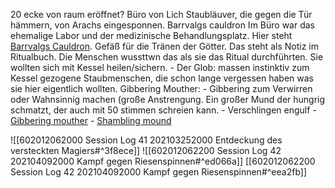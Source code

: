 20 ecke von raum eröffnet? Büro von Lich Staubläuver, die gegen die Tür hämmern, von Arachs eingesponnen. Barrvalgs cauldron Im Büro war das ehemalige Labor und der medizinische Behandlungsplatz. Hier steht [Barrvalgs Cauldron](https://docs.google.com/spreadsheets/d/1UjN-QZ7ZdITxFSGPWmgbi8JtFpi1RM5aNuPz0vKRQUA/edit#gid=0&range=A6). Gefäß für die Tränen der Götter. Das steht als Notiz im Ritualbuch. Die Menschen wussttwn das als sie das Ritual durchführten. Sie wollten sich mit Kessel heilen/sichern.
	-   Der Glob: massen instinktiv zum Kessel gezogene Staubmenschen, die schon lange vergessen haben was sie hier eigentlich wollten. Gibbering Mouther: 
		-   Gibbering zum Verwirren oder Wahnsinnig machen (große Anstrengung. Ein großer Mund der hungrig schmatzt, der auch mit 50 stimmen schreien kann.
		-   Verschlingen engulf
		-   [Gibbering mouther](https://www.dndbeyond.com/monsters/gibbering-mouther)
		-   [Shambling mound](https://www.dndbeyond.com/monsters/shambling-mound)
		
![[602012062000 Session Log 41 202103252000 Entdeckung des versteckten Magiers#^3f8ece]]
![[602012062200 Session Log 42 202104092000 Kampf gegen Riesenspinnen#^ed066a]]
[[602012062200 Session Log 42 202104092000 Kampf gegen Riesenspinnen#^eea2fb]]
